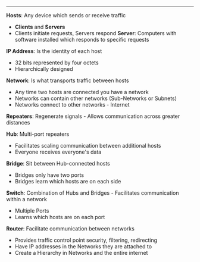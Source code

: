 ***
**Hosts**: Any device which sends or receive traffic
* **Clients** and **Servers**
* Clients initiate requests, Servers respond
**Server**: Computers with software installed which responds to specific requests

**IP Address**: Is the identity of each host
* 32 bits represented by four octets
* Hierarchically designed

**Network**: Is what transports traffic between hosts
* Any time two hosts are connected you have a network
* Networks can contain other networks (Sub-Networks or Subnets)
* Networks connect to other networks - Internet

**Repeaters**: Regenerate signals - Allows communication across greater distances

**Hub**: Multi-port repeaters
* Facilitates scaling communication between additional hosts
* Everyone receives everyone's data

**Bridge**: Sit between Hub-connected hosts
* Bridges only have two ports
* Bridges learn which hosts are on each side

**Switch**: Combination of Hubs and Bridges - Facilitates communication within a network
* Multiple Ports
* Learns which hosts are on each port

**Router**: Facilitate communication between networks
* Provides traffic control point security, filtering, redirecting
* Have IP addresses in the Networks they are attached to 
* Create a Hierarchy in Networks and the entire internet